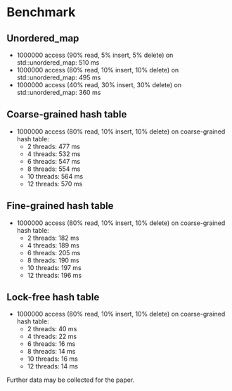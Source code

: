 # Benchmark

## Unordered_map

- 1000000 access (90% read, 5% insert, 5% delete) on std::unordered_map: 510 ms
- 1000000 access (80% read, 10% insert, 10% delete) on std::unordered_map: 495 ms
- 1000000 access (40% read, 30% insert, 30% delete) on std::unordered_map: 360 ms

## Coarse-grained hash table

- 1000000 access (80% read, 10% insert, 10% delete) on coarse-grained hash table: 
  - 2 threads: 477 ms
  - 4 threads: 532 ms
  - 6 threads: 547 ms
  - 8 threads: 554 ms
  - 10 threads: 564 ms
  - 12 threads: 570 ms

## Fine-grained hash table

- 1000000 access (80% read, 10% insert, 10% delete) on coarse-grained hash table: 
  - 2 threads: 182 ms
  - 4 threads: 189 ms
  - 6 threads: 205 ms
  - 8 threads: 190 ms
  - 10 threads: 197 ms
  - 12 threads: 196 ms

## Lock-free hash table

- 1000000 access (80% read, 10% insert, 10% delete) on coarse-grained hash table: 
  - 2 threads: 40 ms
  - 4 threads: 22 ms
  - 6 threads: 16 ms
  - 8 threads: 14 ms
  - 10 threads: 16 ms
  - 12 threads: 14 ms


Further data may be collected for the paper.
